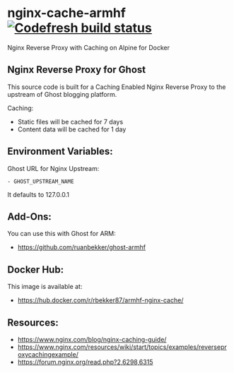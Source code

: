 # nginx-cache-armhf [![Codefresh build status]( https://g.codefresh.io/api/badges/pipeline/arm_alpha/ruanbekker%2Fnginx-cache-armhf%2Fnginx-cache-armhf?branch=master&key=eyJhbGciOiJIUzI1NiJ9.NWI0NGRjNmExZDVkMDYwMDAxZDI4NWJl.npctK3AbmWlwYzvnK_U6qv-4XBNMqrEyCoGVbFPeMjY&type=cf-1)]( https://g.codefresh.io/repositories/ruanbekker/nginx-cache-armhf/builds?filter=trigger:build;branch:master;service:5b7bb805aedcd0abd3ccbec8~nginx-cache-armhf)

Nginx Reverse Proxy with Caching on Alpine for Docker

## Nginx Reverse Proxy for Ghost

This source code is built for a Caching Enabled Nginx Reverse Proxy to the upstream of Ghost blogging platform.

Caching:

- Static files will be cached for 7 days
- Content data will be cached for 1 day

## Environment Variables:

Ghost URL for Nginx Upstream:

```
- GHOST_UPSTREAM_NAME
```

It defaults to 127.0.0.1

## Add-Ons:

You can use this with Ghost for ARM:
- https://github.com/ruanbekker/ghost-armhf

## Docker Hub:

This image is available at:
- https://hub.docker.com/r/rbekker87/armhf-nginx-cache/


## Resources:

- https://www.nginx.com/blog/nginx-caching-guide/
- https://www.nginx.com/resources/wiki/start/topics/examples/reverseproxycachingexample/
- https://forum.nginx.org/read.php?2,6298,6315
